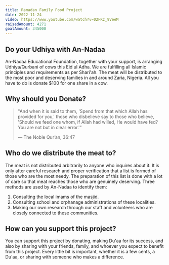 ```yaml
---
title: Ramadan Family Food Project
date: 2022-11-24
video: https://www.youtube.com/watch?v=02FKz_9VeeM
raisedAmount: 4271
goalAmount: 345000
---
```


## Do your Udhiya with An-Nadaa

An-Nadaa Educational Foundation, together with your support, is arranging Udhiya/Qurbani of cows this Eid ul Adha. We are fulfilling all Islamic principles and requirements as per Shari'ah. The meat will be distributed to the most poor and deserving families in and around Zaria, Nigeria. All you have to do is donate $100 for one share in a cow.

## Why should you Donate?

> "And when it is said to them, 'Spend from that which Allah has provided for you,' those who disbelieve say to those who believe, 'Should we feed one whom, if Allah had willed, He would have fed? You are not but in clear error.'"
>
> — The Noble Qur’an, 36:47

## Who do we distribute the meat to?

The meat is not distributed arbitrarily to anyone who inquires about it. It is only after careful research and proper verification that a list is formed of those who are the most needy. The preparation of this list is done with a lot of care so that meat reaches those who are genuinely deserving. Three methods are used by An-Nadaa to identify them:

1. Consulting the local imams of the masjid.
2. Consulting school and orphanage administrations of these localities.
3. Making our own research through our staff and volunteers who are closely connected to these communities.

## How can you support this project?

You can support this project by donating, making Du'aa for its success, and also by sharing with your friends, family, and whoever you expect to benefit from this project. Every little bit is important, whether it is a few cents, a Du'aa, or sharing with someone who makes a difference.
